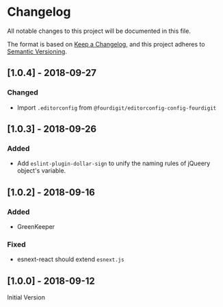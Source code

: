 # Changelog
All notable changes to this project will be documented in this file.

The format is based on [Keep a Changelog](https://keepachangelog.com/en/1.0.0/),
and this project adheres to [Semantic Versioning](https://semver.org/spec/v2.0.0.html).

## [1.0.4] - 2018-09-27

### Changed

- Import `.editorconfig` from `@fourdigit/editorconfig-config-fourdigit`

## [1.0.3] - 2018-09-26

### Added

- Add `eslint-plugin-dollar-sign` to unify the naming rules of jQueery object's variable.

## [1.0.2] - 2018-09-16

### Added

- GreenKeeper

### Fixed

- esnext-react should extend `esnext.js`

## [1.0.0] - 2018-09-12

Initial Version
